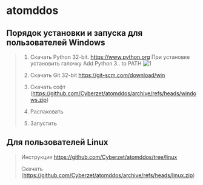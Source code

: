 # atomddos

## Порядок установки и запуска для пользователей Windows

> 1. Скачать Python 32-bit. https://www.python.org
   При установке установить галочку Add Python 3.. to PATH
   ![1](https://i.ibb.co/MB2Fxxp/photo-2022-04-18-08-04-46.jpg)
> 2. Скачать Git 32-bit https://git-scm.com/download/win 
> 3. Скачать софт (https://github.com/Cyberzet/atomddos/archive/refs/heads/windows.zip)
>
> 2. Распаковать
>
> 3. Запустить



## Для пользователей Linux 
 > Инструкция https://github.com/Cyberzet/atomddos/tree/linux
 > 
 > Скачать (https://github.com/Cyberzet/atomddos/archive/refs/heads/linux.zip)


